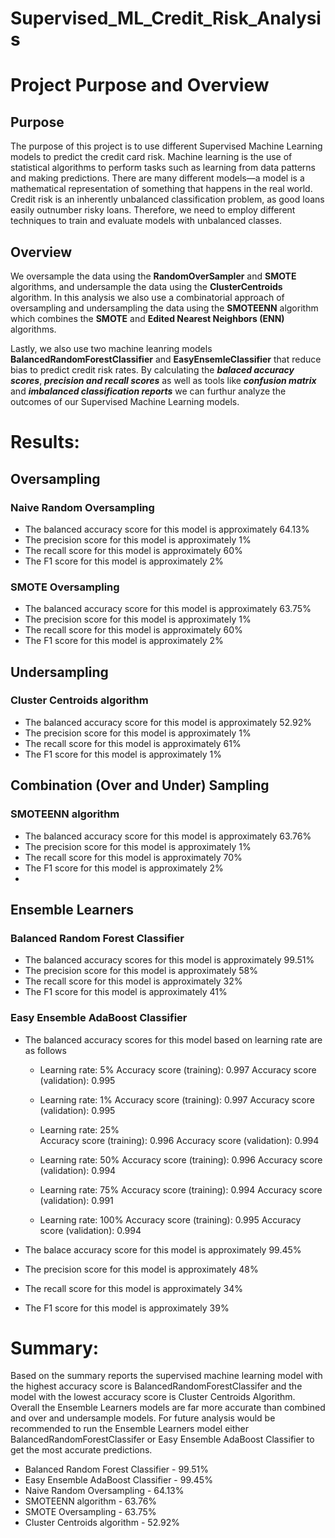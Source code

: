 # Supervised_ML_Credit_Risk_Analysis


# Project Purpose and Overview

## Purpose

The purpose of this project is to use different Supervised Machine Learning models to predict the credit card risk. Machine learning is the use of statistical algorithms to perform tasks such as learning from data patterns and making predictions. There are many different models—a model is a mathematical representation of something that happens in the real world. Credit risk is an inherently unbalanced classification problem, as good loans easily outnumber risky loans. Therefore, we need to employ different techniques to train and evaluate models with unbalanced classes. 

## Overview
We oversample the data using the **RandomOverSampler** and **SMOTE** algorithms, and undersample the data using the **ClusterCentroids** algorithm. In this analysis we also use a combinatorial approach of oversampling and undersampling  the data using the **SMOTEENN** algorithm which combines the **SMOTE** and **Edited Nearest Neighbors (ENN)** algorithms. 

Lastly, we also use two machine leanring models **BalancedRandomForestClassifier** and **EasyEnsemleClassifier** that reduce bias to predict credit risk rates. By calculating the **_balaced accuracy scores_**, **_precision and recall scores_** as well as tools like **_confusion matrix_** and **_imbalanced classification reports_** we can furthur analyze the outcomes of our Supervised Machine Learning models.

# Results:
## Oversampling

### Naive Random Oversampling
- The balanced accuracy score for this model is approximately 64.13% 
- The precision score for this model is approximately 1%
- The recall score for this model is approximately 60%
- The F1 score for this model is approximately 2%


### SMOTE Oversampling
- The balanced accuracy score for this model is approximately 63.75% 
- The precision score for this model is approximately 1%
- The recall score for this model is approximately 60%
- The F1 score for this model is approximately 2%

## Undersampling

### Cluster Centroids algorithm
- The balanced accuracy score for this model is approximately 52.92% 
- The precision score for this model is approximately 1%
- The recall score for this model is approximately 61%
- The F1 score for this model is approximately 1%

## Combination (Over and Under) Sampling

### SMOTEENN algorithm
- The balanced accuracy score for this model is approximately 63.76% 
- The precision score for this model is approximately 1%
- The recall score for this model is approximately 70%
- The F1 score for this model is approximately 2%
-
## Ensemble Learners

### Balanced Random Forest Classifier
- The balanced accuracy scores for this model is approximately 99.51%
- The precision score for this model is approximately 58%
- The recall score for this model is approximately 32%
- The F1 score for this model is approximately 41%

### Easy Ensemble AdaBoost Classifier

- The balanced accuracy scores for this model based on learning rate are as follows
  -  Learning rate:  5%
    Accuracy score (training): 0.997
    Accuracy score (validation): 0.995

  - Learning rate:  1%
      Accuracy score (training): 0.997
      Accuracy score (validation): 0.995
  
  -  Learning rate:  25%  
      Accuracy score (training): 0.996
      Accuracy score (validation): 0.994
  
  -  Learning rate:  50%
      Accuracy score (training): 0.996
      Accuracy score (validation): 0.994

  -  Learning rate:  75%
      Accuracy score (training): 0.994
      Accuracy score (validation): 0.991
   
  -  Learning rate:  100%
      Accuracy score (training): 0.995
      Accuracy score (validation): 0.994

- The balace accuracy score for this model is approximately 99.45%
- The precision score for this model is approximately 48%
- The recall score for this model is approximately 34%
- The F1 score for this model is approximately 39%



# Summary:

Based on the summary reports the supervised machine learning model with the highest accuracy score is BalancedRandomForestClassifer and the model with the lowest accuracy score is Cluster Centroids Algorithm. Overall the  Ensemble Learners models are far more accurate than combined and over and undersample models. For future analysis would be recommended to run the Ensemble Learners model either BalancedRandomForestClassifer or Easy Ensemble AdaBoost Classifier to get the most accurate predictions.

- Balanced Random Forest Classifier - 99.51%
- Easy Ensemble AdaBoost Classifier - 99.45%
- Naive Random Oversampling - 64.13% 
- SMOTEENN algorithm - 63.76% 
- SMOTE Oversampling - 63.75% 
- Cluster Centroids algorithm - 52.92%


